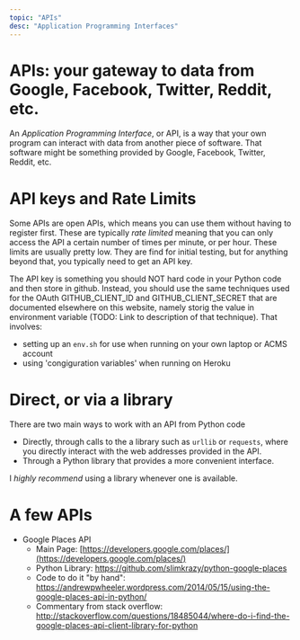 ```yaml
---
topic: "APIs"
desc: "Application Programming Interfaces"
---
```


# APIs: your gateway to data from Google, Facebook, Twitter, Reddit, etc.

An *Application Programming Interface*, or API, is a way that your own program can interact with 
data from another piece of software.  That software might be something provided by Google, Facebook, Twitter, 
Reddit, etc.

# API keys and Rate Limits

Some APIs are open APIs, which means you can use them without having to register first.  These are typically *rate limited*
meaning that you can only access the API a certain number of times per minute, or per hour.   These limits are usually
pretty low. They are find for initial testing, but for anything beyond that, you typically need to get an API key.

The API key is something you should NOT hard code in your Python code and then store in github.  Instead, you should
use the same techniques used for the OAuth GITHUB_CLIENT_ID and GITHUB_CLIENT_SECRET that are documented elsewhere on this
website, namely storig the value in environment variable (TODO: Link to description of that technique).   That involves:

* setting up an `env.sh` for use when running on your own laptop or ACMS account
* using 'congiguration variables' when running on Heroku

# Direct, or via a library

There are two main ways to work with an API from Python code

* Directly, through calls to the a library such as `urllib` or `requests`, where you directly interact with the web addresses
    provided in the API.  
* Through a Python library that provides a more convenient interface.

I *highly recommend* using a library whenever one is available.

# A few APIs 

* Google Places API
    * Main Page: [https://developers.google.com/places/](https://developers.google.com/places/)
    * Python Library: <https://github.com/slimkrazy/python-google-places>
    * Code to do it "by hand": <https://andrewpwheeler.wordpress.com/2014/05/15/using-the-google-places-api-in-python/>
    * Commentary from stack overflow: <http://stackoverflow.com/questions/18485044/where-do-i-find-the-google-places-api-client-library-for-python>
    

# 
